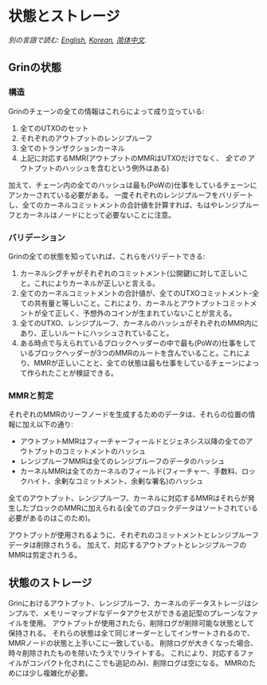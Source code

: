 # 状態とストレージ

*別の言語で読む: [English](../state.md), [Korean](state_KR.md), [简体中文](state_ZH-CN.md).*

## Grinの状態

### 構造

Grinのチェーンの全ての情報はこれらによって成り立っている:

1. 全てのUTXOのセット
1. それぞれのアウトプットのレンジプルーフ
1. 全てのトランザクションカーネル
1. 上記に対応するMMR(アウトプットのMMRはUTXOだけでなく、 *全ての* アウトプットのハッシュを含むという例外はある)

加えて、チェーン内の全てのハッシュは最も(PoWの)仕事をしているチェーンにアンカーされている必要がある。
一度それぞれのレンジプルーフをバリデートし、全てのカーネルコミットメントの合計値を計算すれば、もはやレンジプルーフとカーネルはノードにとって必要ないことに注意。

### バリデーション

Grinの全ての状態を知っていれば、これらをバリデートできる:

1. カーネルシグチャがそれぞれのコミットメント(公開鍵)に対して正しいこと。これによりカーネルが正しいと言える。
1. 全てのカーネルコミットメントの合計値が、全てのUTXOコミットメント-全ての共有量と等しいこと。これにより、カーネルとアウトプットコミットメントが全て正しく、予想外のコインが生まれていないことが言える。
1. 全てのUTXO、レンジプルーフ、カーネルのハッシュがそれぞれのMMR内にあり、正しいルートにハッシュされていること。
1. ある時点で与えられているブロックヘッダーの中で最も(PoWの)仕事をしているブロックヘッダーが3つのMMRのルートを含んでいること。これにより、MMRが正しいことと、全ての状態は最も仕事をしているチェーンによって作られたことが検証できる。

### MMRと剪定

それぞれのMMRのリーフノードを生成するためのデータは、それらの位置の情報に加え以下の通り:

* アウトプットMMRはフィーチャーフィールドとジェネシス以降の全てのアウトプットのコミットメントのハッシュ
* レンジプルーフMMRは全てのレンジプルーフのデータのハッシュ
* カーネルMMRは全てのカーネルのフィールド(フィーチャー、手数料、ロックハイト、余剰なコミットメント、余剰な署名)のハッシュ

全てのアウトプット、レンジプルーフ、カーネルに対応するMMRはそれらが発生したブロックのMMRに加えられる(全てのブロックデータはソートされている必要があるのはこのため)。

アウトプットが使用されるように、それぞれのコミットメントとレンジプルーフデータは削除されうる。
加えて、対応するアウトプットとレンジプルーフのMMRは剪定されうる。

## 状態のストレージ

Grinにおけるアウトプット、レンジプルーフ、カーネルのデータストレージはシンプルで、メモリーマップドなデータアクセスができる追記型のプレーンなファイルを使用。
アウトプットが使用されたら、削除ログが削除可能な状態として保持される。
それらの状態は全て同じオーダーとしてインサートされるので、MMRノードの状態と上手いこに一致している。
削除ログが大きくなった場合、時々削除されたものを除いたうえでリライトする。
これにより、対応するファイルがコンパクト化され(ここでも追記のみ)、削除ログは空になる。
MMRのためには少し複雑化が必要。
